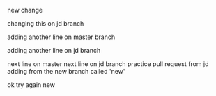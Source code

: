 new change

changing this on jd branch

adding another line on master branch

adding another line on jd branch

next line on master
next line on jd branch
practice pull request from jd
adding from the new branch called 'new'

ok try again new
